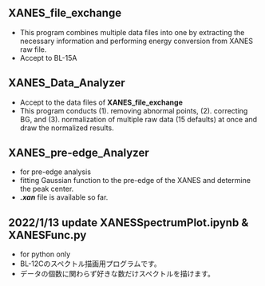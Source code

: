 ## XANES_file_exchange
- This program combines multiple data files into one by extracting the necessary information and performing energy conversion from XANES raw file.
- Accept to BL-15A
## XANES_Data_Analyzer
- Accept to the data files of **XANES_file_exchange**
- This program conducts (1). removing abnormal points, (2). correcting BG, and (3). normalization of multiple raw data (15 defaults) at once and draw the normalized results. 
## XANES_pre-edge_Analyzer
- for pre-edge analysis
- fitting Gaussian function to the pre-edge of the XANES and determine the peak center.
- ***.xan*** file is available so far. 
## 2022/1/13 update XANESSpectrumPlot.ipynb & XANESFunc.py
- for python only
- BL-12Cのスペクトル描画用プログラムです。
- データの個数に関わらず好きな数だけスペクトルを描けます。
